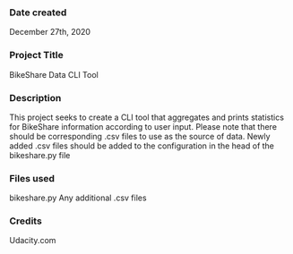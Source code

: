 ### Date created
December 27th, 2020

### Project Title
BikeShare Data CLI Tool

### Description
This project seeks to create a CLI tool that aggregates and prints statistics for BikeShare information according to user input.
Please note that there should be corresponding .csv files to use as the source of data.
Newly added .csv files should be added to the configuration in the head of the bikeshare.py file

### Files used
bikeshare.py
Any additional .csv files

### Credits
Udacity.com
